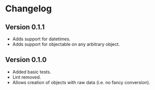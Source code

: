 # Changelog

## Version 0.1.1
* Adds support for datetimes.
* Adds support for objectable on any arbitrary object.

## Version 0.1.0
* Added basic tests.
* Lint removed.
* Allows creation of objects with raw data (i.e. no fancy conversion).
